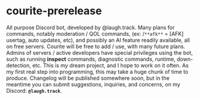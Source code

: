 # courite-prerelease
All purpose Discord bot, developed by @laugh.track.
Many plans for commands, notably moderation / QOL commands, (ex: /`**afk**` = [AFK] usertag, auto updates, etc), and possibly an AI feature readily available, all on free servers. Courite will be free to add / use, with many future plans. Admins of servers / active developers have special privileges using the bot, such as running **inspect** commands, diagnostic commands, runtime, down-detection, etc. This is my dream project, and I hope to work on it often. As my first real step into programming, this may take a huge chunk of time to produce. Changelog will be published somewhere soon, but in the meantime you can submit suggestions, inquiries, and concerns, on my Discord: **`@laugh.track`**.
